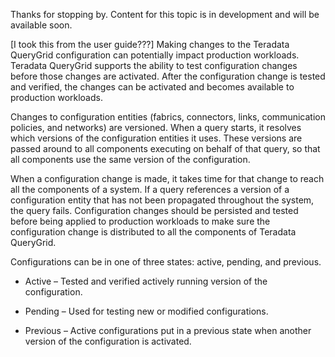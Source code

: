 
Thanks for stopping by. Content for this topic is in development and will be available soon.

[I took this from the user guide???] Making changes to the Teradata QueryGrid configuration can potentially impact production workloads. Teradata QueryGrid supports the ability to test configuration changes before those changes are activated. After the configuration change is tested and verified, the changes can be activated and becomes available to production workloads.

Changes to configuration entities (fabrics, connectors, links, communication policies, and networks) are versioned. When a query starts, it resolves which versions of the configuration entities it uses. These versions are passed around to all components executing on behalf of that query, so that all components use the same version of the configuration.

When a configuration change is made, it takes time for that change to reach all the components of a system. If a query references a version of a configuration entity that has not been propagated throughout the system, the query fails. Configuration changes should be persisted and tested before being applied to production workloads to make sure the configuration change is distributed to all the components of Teradata QueryGrid.

Configurations can be in one of three states: active, pending, and previous.

-   Active – Tested and verified actively running version of the configuration.

-   Pending – Used for testing new or modified configurations.

-   Previous – Active configurations put in a previous state when another version of the configuration is activated.


